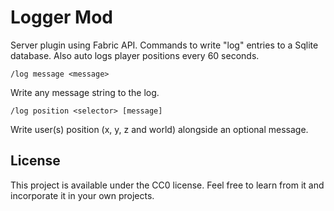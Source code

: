 # Logger Mod

Server plugin using Fabric API. Commands to write "log" entries to a Sqlite database. Also auto logs player positions every 60 seconds.

```
/log message <message>
```

Write any message string to the log.


```
/log position <selector> [message]
```

Write user(s) position (x, y, z and world) alongside an optional message.

## License

This project is available under the CC0 license. Feel free to learn from it and incorporate it in your own projects.
